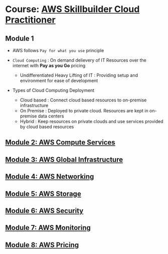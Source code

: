 # Course: [AWS Skillbuilder Cloud Practitioner](https://explore.skillbuilder.aws/learn/course/134/play/62437/aws-cloud-practitioner-essentials)

## Module 1

- AWS follows `Pay for what you use` principle
- `Cloud Computing` : On demand delievery of IT Resources over the internet with **Pay as you Go** pricing
  - Undifferentiated Heavy Lifting of IT : Providing setup and environment for ease of development

- Types of Cloud Computing Deployment
  - Cloud based : Connect cloud based resources to on-premise infrastructure
  - On Premise : Deployed to private cloud. Resources are kept in on-premise data centers 
  - Hybrid : Keep resources on private clouds and use services provided by cloud based resources

## [Module 2: AWS Compute Services](./AWS_Compute.md)

## [Module 3: AWS Global Infrastructure](./AWS_Infrastructure.md)

## [Module 4: AWS Networking](./AWS_Networking.md)

## [Module 5: AWS Storage](./AWS_Storage.md)

## [Module 6: AWS Security](./AWS_Security.md)

## [Module 7: AWS Monitoring](./AWS_Monitoring.md)

## [Module 8: AWS Pricing](./AWS_Pricing.md)

